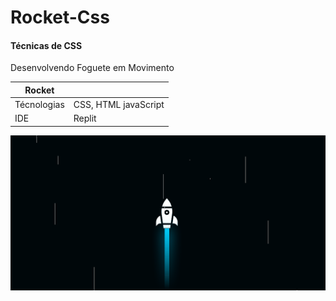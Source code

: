 # Rocket-Css

#### Técnicas de CSS
Desenvolvendo Foguete em Movimento

| Rocket      |     |
| ----------- | --- |
| Técnologias | CSS, HTML javaScript
| IDE         | Replit

![](https://raw.githubusercontent.com/Brunonavarrooficial/Rocket-Css/main/Rocket.gif)
